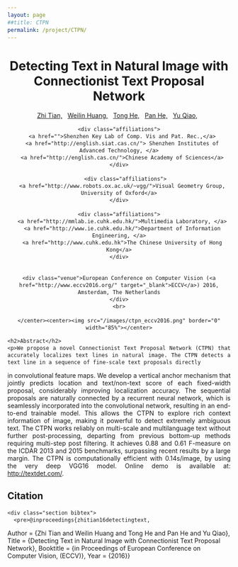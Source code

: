 ```yaml
---
layout: page
##title: CTPN
permalink: /project/CTPN/
---
```


     
<div class="section head">
	<center><h1> Detecting Text in Natural Image with Connectionist Text Proposal Network </h1>
	<div class="authors">
	  <a href="">Zhi Tian,</a>&nbsp;&nbsp;
	  <a href="http://www.wlhuang.com/">Weilin Huang,</a>&nbsp;&nbsp;
	  <a href="">Tong He,</a>&nbsp;&nbsp;
	  <a href="http://bestsonny.github.io/" >Pan He,</a>&nbsp;&nbsp;
	  <a href="http://mmlab.siat.ac.cn/yuqiao/" >Yu Qiao,</a>&nbsp;&nbsp;
	</div>

	<div class="affiliations">
	  <a href="">Shenzhen Key Lab of Comp. Vis and Pat. Rec.,</a>
	  <a href="http://english.siat.cas.cn/"> Shenzhen Institutes of Advanced Technology, </a>
	  <a href="http://english.cas.cn/">Chinese Academy of Sciences</a>
	</div>
	
        <div class="affiliations">
	  <a href="http://www.robots.ox.ac.uk/~vgg/">Visual Geometry Group, University of Oxford</a>
	</div>

	<div class="affiliations">
	  <a href="http://mmlab.ie.cuhk.edu.hk/">Multimedia Laboratory, </a>
	  <a href="http://www.ie.cuhk.edu.hk/">Department of Information Engineering, </a>
	  <a href="http://www.cuhk.edu.hk">The Chinese University of Hong Kong</a>
	</div>


	<div class="venue">European Conference on Computer Vision (<a href="http://www.eccv2016.org/" target="_blank">ECCV</a>) 2016, Amsterdam, The Netherlands
	</div>
	<br>

    </center><center><img src="/images/ctpn_eccv2016.png" border="0" width="85%"></center>
</div>


<div style="text-align: justify" class="section abstract">

	<h2>Abstract</h2>
	<p>We propose a novel Connectionist Text Proposal Network (CTPN) that accurately localizes text lines in natural image. The CTPN detects a text line in a sequence of fine-scale text proposals directly
in convolutional feature maps. We develop a vertical anchor mechanism that jointly predicts location and text/non-text score of each fixed-width proposal, considerably improving localization accuracy. The sequential
proposals are naturally connected by a recurrent neural network, which is seamlessly incorporated into the convolutional network, resulting in an end-to-end trainable model. This allows the CTPN to explore rich context information of image, making it powerful to detect extremely
ambiguous text. The CTPN works reliably on multi-scale and multilanguage text without further post-processing, departing from previous bottom-up methods requiring multi-step post filtering. It achieves 0.88
and 0.61 F-measure on the ICDAR 2013 and 2015 benchmarks, surpassing recent results by a large margin. The CTPN is computationally efficient with 0.14s/image, by using the very deep VGG16 model. Online demo is available at: http://textdet.com/.
	</p>
</div>

<div class="section list">
	<h2>Citation</h2>
	
	<div class="section bibtex">
	  <pre>@inproceedings{zhitian16detectingtext,
 Author    = {Zhi Tian and
              Weilin Huang and
	      Tong He and
	      Pan He and
              Yu Qiao},
 Title     = {Detecting Text in Natural Image with Connectionist Text Proposal Network},
 Booktitle = {in Proceedings of European Conference on Computer Vision, (ECCV)},
 Year      = {2016}}
	</pre>
	</div>
</div>








